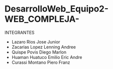﻿# DesarrolloWeb_Equipo2-WEB_COMPLEJA-
INTEGRANTES
* Lazaro Rios Jose Junior
* Zacarias Lopez Lenning Andree
* Quispe Povis Diego Marlon
* Huaman Huatuco Emilio Eric Andre
* Curassi Montano Piero Franz

